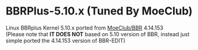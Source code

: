 # BBRPlus-5.10.x (Tuned By MoeClub)

Linux BBRplus Kernel 5.10.x ported from <a href="https://github.com/MoeClub/BBR" target="_blank">MoeClub/BBR</a> 4.14.153 <br/>
(Please note that **IT DOES NOT** based on 5.10 version of BBR, instead just simple ported the 4.14.153 version of BBR-EDIT)
